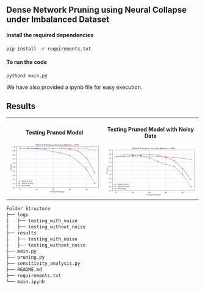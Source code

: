 ## Dense Network Pruning using Neural Collapse under Imbalanced Dataset

#### Install the required dependencies
```
pip install -r requirements.txt
```

####  To run the code
```
python3 main.py
```

We have also provided a ipynb file for easy execution.


## Results
<table align="center">
  <tr>
    <td align="center">
      <h4>Testing Pruned Model</h4>
      <img src="https://github.com/noopur-zambare/nc_pruning/blob/main/results/testing_without_noise/10%25.png" alt="Testing Pruned Model 1" title="Testing Pruned Model" width="100%">
    </td>
    <td align="center">
      <h4>Testing Pruned Model with Noisy Data</h4>
      <img src="https://github.com/noopur-zambare/nc_pruning/blob/main/results/testing_with_noise/10%25.png" alt="Testing Pruned Model with Noisy Data" title="Testing Pruned Model with Noisy Data" width="100%">
    </td>
  </tr>
</table>




```
Folder Structure
├── logs
│   ├── testing_with_noise
│   ├── testing_without_noise
├── results
│   ├── testing_with_noise
│   ├── testing_without_noise
├── main.py
├── pruning.py
├── sensitivity_analysis.py
├── README.md
├── requirements.txt
└── main.ipynb
```